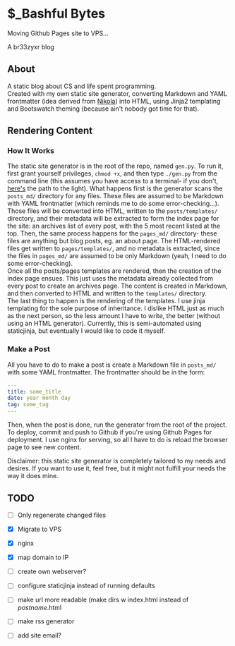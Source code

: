 # $\_Bashful Bytes
Moving Github Pages site to VPS...

A br33zyxr blog

## About
A static blog about CS and life spent programming.  
Created with my own static site generator, converting 
Markdown and YAML frontmatter (idea derived from 
[Nikola](https://getnikola.com/)) into HTML, using
Jinja2 templating and Bootswatch theming (because 
ain't nobody got time for that).  

## Rendering Content
### How It Works
The static site generator is in the root of the repo, named
`gen.py`. To run it, first grant yourself privileges, `chmod +x`,
and then type `./gen.py` from the command line (this assumes you
have access to a terminal- if you don't,
[here's](https://www.archlinux.org/) the path to the light).
What happens first is the generator scans the `posts_md/`
directory for any files. These files are assumed to be Markdown
with YAML frontmatter (which reminds me to do some error-checking...).
Those files will be converted into HTML, written to the 
`posts/templates/` directory, and their metadata will
be extracted to form the index page for the site: an archives list
of every post, with the 5 most recent listed at the top. Then, the
same process happens for the `pages_md/` directory- these files
are anything but blog posts, eg. an about page. The HTML-rendered
files get written to `pages/templates/`, and no metadata is extracted,
since the files in `pages_md/` are assumed to be only Markdown
(yeah, I need to do some error-checking).  
Once all the posts/pages templates are rendered, then the creation
of the index page ensues. This just uses the metadata already 
collected from every post to create an archives page. The content
is created in Markdown, and then converted to HTML and written to
the `templates/` directory.  
The last thing to happen is the rendering of the templates. I use
jinja templating for the sole purpose of inheritance. I dislike
HTML just as much as the next person, so the less amount I have
to write, the better (without using an HTML generator). Currently,
this is semi-automated using staticjinja, but eventually I would
like to code it myself.

### Make a Post
All you have to do to make a post is create a Markdown file in
`posts_md/` with some YAML frontmatter. The frontmatter should
be in the form:
```yaml
---
title: some_title
date: year month day
tag: some_tag
---
```
Then, when the post is done, run the generator from the root
of the project. To deploy, commit and push to Github if
you're using Github Pages for deployment. I use nginx for 
serving, so all I have to do is reload the browser page 
to see new content.

Disclaimer: this static site generator is completely tailored to
my needs and desires. If you want to use it, feel free, but it 
might not fulfill your needs the way it does mine.

## TODO
- [ ] Only regenerate changed files
- [x] Migrate to VPS
- [x] nginx
- [x] map domain to IP
- [ ] create own webserver?  
- [ ] configure staticjinja instead of running defaults  
- [ ] make url more readable (make dirs w index.html instead
of *postname*.html  
- [ ] make rss generator 
- [ ] add site email?


